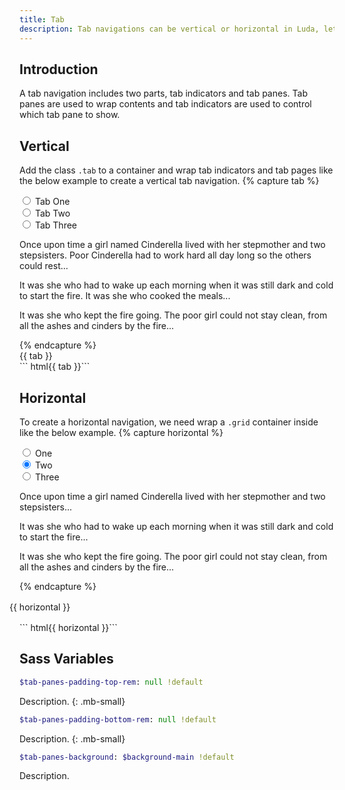 ```yaml
---
title: Tab
description: Tab navigations can be vertical or horizontal in Luda, let's see how to create them.
---
```



## Introduction
A tab navigation includes two parts, tab indicators and tab panes.
Tab panes are used to wrap contents and tab indicators are used to control which
tab pane to show.

## Vertical
Add the class `.tab` to a container and wrap tab indicators and tab pages like the below
example to create a vertical tab navigation.
{% capture tab %}
<div class="tab">
  <nav class="tab-indicators btns-x">
    <div class="btn-radio btn-hollow-secondary">
      <input type="radio" name="tab">
      <label>Tab One</label>
    </div>
    <div class="btn-radio btn-hollow-secondary">
      <input type="radio" name="tab">
      <label>Tab Two</label>
    </div>
    <div class="btn-radio btn-hollow-secondary">
      <input type="radio" name="tab">
      <label>Tab Three</label>
    </div>
  </nav>
  <div class="tab-panes">
    <div class="tab-pane">
      <p>Once upon time a girl named Cinderella lived with her stepmother and two stepsisters. Poor Cinderella had to work hard all day long so the others could rest...</p>
    </div>
    <div class="tab-pane">
      <p>It was she who had to wake up each morning when it was still dark and cold to start the fire. It was she who cooked the meals...</p>
    </div>
    <div class="tab-pane">
      <p> It was she who kept the fire going. The poor girl could not stay clean, from all the ashes and cinders by the fire...</p>
    </div>
  </div>
</div>
{% endcapture %}
<div class="example">
  {{ tab }}
</div>
``` html{{ tab }}```


## Horizontal
To create a horizontal navigation, we need wrap a `.grid` container inside like the below example.
{% capture horizontal %}
<div class="tab">
  <div class="grid">
    <div class="col-4 col-3-m">
      <nav class="tab-indicators btns-y btns-fluid">
        <div class="btn-radio btn-hollow-secondary">
          <input type="radio" name="horizontal_tab">
          <label>One</label>
        </div>
        <div class="btn-radio btn-hollow-secondary">
          <input type="radio" checked name="horizontal_tab">
          <label>Two</label>
        </div>
        <div class="btn-radio btn-hollow-secondary">
          <input type="radio" name="horizontal_tab">
          <label>Three</label>
        </div>
      </nav>
    </div>
    <div class="col-auto">
      <div class="tab-panes">
        <div class="tab-pane">
          <p>Once upon time a girl named Cinderella lived with her stepmother and two stepsisters...</p>
        </div>
        <div class="tab-pane">
          <p>It was she who had to wake up each morning when it was still dark and cold to start the fire...</p>
        </div>
        <div class="tab-pane">
          <p> It was she who kept the fire going. The poor girl could not stay clean, from all the ashes and cinders by the fire...</p>
        </div>
      </div>
    </div>
  </div>
</div>
{% endcapture %}
<div style="margin: 1rem -1rem">
  {{ horizontal }}  
</div>
``` html{{ horizontal }}```



## Sass Variables

``` sass
$tab-panes-padding-top-rem: null !default
```
Description.
{: .mb-small}

``` sass
$tab-panes-padding-bottom-rem: null !default
```
Description.
{: .mb-small}

``` sass
$tab-panes-background: $background-main !default
```
Description.